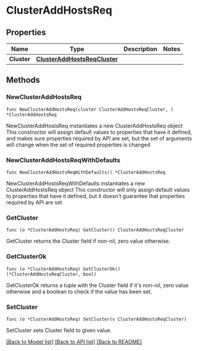 # ClusterAddHostsReq

## Properties

Name | Type | Description | Notes
------------ | ------------- | ------------- | -------------
**Cluster** | [**ClusterAddHostsReqCluster**](ClusterAddHostsReqCluster.md) |  | 

## Methods

### NewClusterAddHostsReq

`func NewClusterAddHostsReq(cluster ClusterAddHostsReqCluster, ) *ClusterAddHostsReq`

NewClusterAddHostsReq instantiates a new ClusterAddHostsReq object
This constructor will assign default values to properties that have it defined,
and makes sure properties required by API are set, but the set of arguments
will change when the set of required properties is changed

### NewClusterAddHostsReqWithDefaults

`func NewClusterAddHostsReqWithDefaults() *ClusterAddHostsReq`

NewClusterAddHostsReqWithDefaults instantiates a new ClusterAddHostsReq object
This constructor will only assign default values to properties that have it defined,
but it doesn't guarantee that properties required by API are set

### GetCluster

`func (o *ClusterAddHostsReq) GetCluster() ClusterAddHostsReqCluster`

GetCluster returns the Cluster field if non-nil, zero value otherwise.

### GetClusterOk

`func (o *ClusterAddHostsReq) GetClusterOk() (*ClusterAddHostsReqCluster, bool)`

GetClusterOk returns a tuple with the Cluster field if it's non-nil, zero value otherwise
and a boolean to check if the value has been set.

### SetCluster

`func (o *ClusterAddHostsReq) SetCluster(v ClusterAddHostsReqCluster)`

SetCluster sets Cluster field to given value.



[[Back to Model list]](../README.md#documentation-for-models) [[Back to API list]](../README.md#documentation-for-api-endpoints) [[Back to README]](../README.md)



